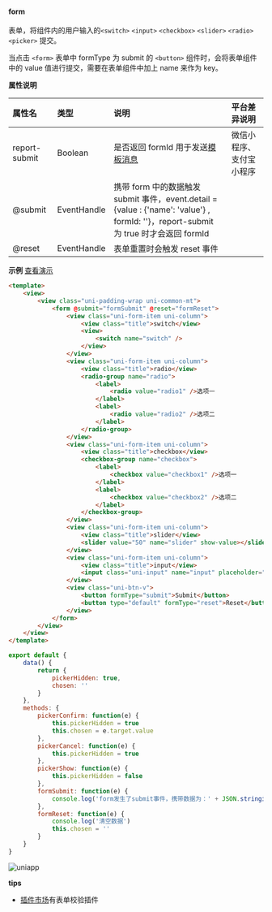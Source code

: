 #### form
表单，将组件内的用户输入的``<switch>`` ``<input>`` ``<checkbox>`` ``<slider>`` ``<radio>`` ``<picker>`` 提交。

当点击 ``<form>`` 表单中 formType 为 submit 的 ``<button>`` 组件时，会将表单组件中的 value 值进行提交，需要在表单组件中加上 name 来作为 key。

**属性说明**

|属性名|类型|说明|平台差异说明|
|:-|:-|:-|:-|
|report-submit|Boolean|是否返回 formId 用于发送[模板消息](https://developers.weixin.qq.com/miniprogram/dev/framework/open-ability/template-message.html)|微信小程序、支付宝小程序|
|@submit|EventHandle|携带 form 中的数据触发 submit 事件，event.detail = {value : {'name': 'value'} , formId: ''}，report-submit 为 true 时才会返回 formId||
|@reset|EventHandle|表单重置时会触发 reset 事件|&nbsp;|

**示例** [查看演示](https://uniapp.dcloud.io/h5/pages/component/form/form)
 
```html
<template>
	<view>
		<view class="uni-padding-wrap uni-common-mt">
			<form @submit="formSubmit" @reset="formReset">
				<view class="uni-form-item uni-column">
					<view class="title">switch</view>
					<view>
						<switch name="switch" />
					</view>
				</view>
				<view class="uni-form-item uni-column">
					<view class="title">radio</view>
					<radio-group name="radio">
						<label>
							<radio value="radio1" />选项一
						</label>
						<label>
							<radio value="radio2" />选项二
						</label>
					</radio-group>
				</view>
				<view class="uni-form-item uni-column">
					<view class="title">checkbox</view>
					<checkbox-group name="checkbox">
						<label>
							<checkbox value="checkbox1" />选项一
						</label>
						<label>
							<checkbox value="checkbox2" />选项二
						</label>
					</checkbox-group>
				</view>
				<view class="uni-form-item uni-column">
					<view class="title">slider</view>
					<slider value="50" name="slider" show-value></slider>
				</view>
				<view class="uni-form-item uni-column">
					<view class="title">input</view>
					<input class="uni-input" name="input" placeholder="这是一个输入框" />
				</view>
				<view class="uni-btn-v">
					<button formType="submit">Submit</button>
					<button type="default" formType="reset">Reset</button>
				</view>
			</form>
		</view>
	</view>
</template>
```
 
```javascript
export default {
    data() {
        return {
            pickerHidden: true,
            chosen: ''
        }
    },
    methods: {
        pickerConfirm: function(e) {
            this.pickerHidden = true
            this.chosen = e.target.value
        },
        pickerCancel: function(e) {
            this.pickerHidden = true
        },
        pickerShow: function(e) {
            this.pickerHidden = false
        },
        formSubmit: function(e) {
            console.log('form发生了submit事件，携带数据为：' + JSON.stringify(e.detail.value))
        },
        formReset: function(e) {
            console.log('清空数据')
            this.chosen = ''
        }
    }
}
```

![uniapp](https://img-cdn-qiniu.dcloud.net.cn/uniapp/doc/img/form.png?t=201857)

**tips**
- [插件市场](http://ext.dcloud.net.cn/search?q=%E8%A1%A8%E5%8D%95%E6%A0%A1%E9%AA%8C)有表单校验插件
